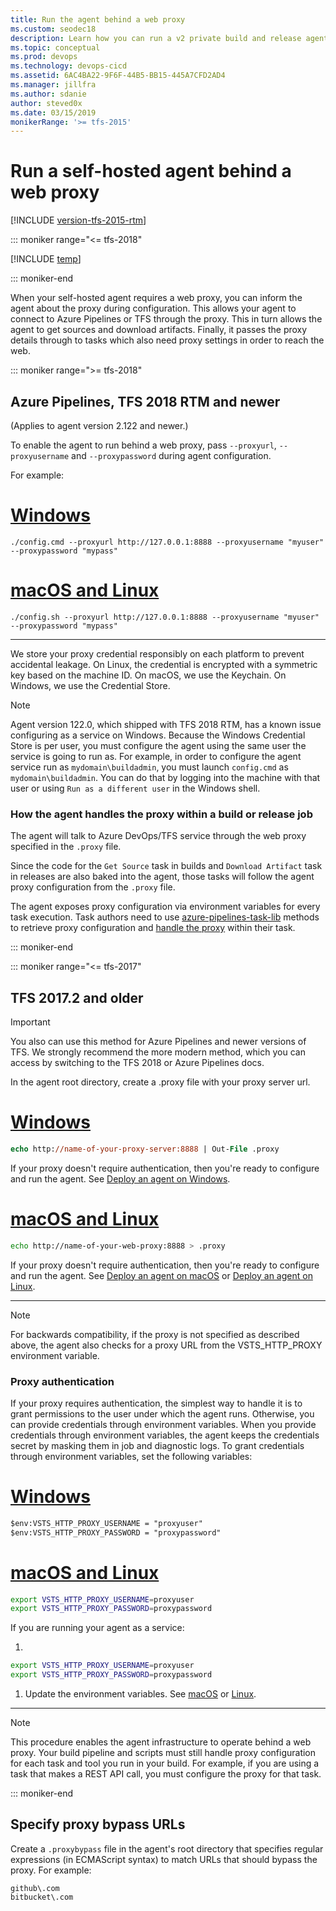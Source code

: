 ```yaml
---
title: Run the agent behind a web proxy
ms.custom: seodec18
description: Learn how you can run a v2 private build and release agent behind a web proxy for Azure Pipelines and Team Foundation Server (TFS)
ms.topic: conceptual
ms.prod: devops
ms.technology: devops-cicd
ms.assetid: 6AC4BA22-9F6F-44B5-BB15-445A7CFD2AD4
ms.manager: jillfra
ms.author: sdanie
author: steved0x
ms.date: 03/15/2019
monikerRange: '>= tfs-2015'
---
```


# Run a self-hosted agent behind a web proxy

[!INCLUDE [version-tfs-2015-rtm](../_shared/version-tfs-2015-rtm.md)]

::: moniker range="<= tfs-2018"

[!INCLUDE [temp](../_shared/concept-rename-note.md)]

::: moniker-end

When your self-hosted agent requires a web proxy, you can inform the agent about the proxy during configuration.
This allows your agent to connect to Azure Pipelines or TFS through the proxy.
This in turn allows the agent to get sources and download artifacts.
Finally, it passes the proxy details through to tasks which also need proxy settings in order to reach the web.

::: moniker range=">= tfs-2018"

## Azure Pipelines, TFS 2018 RTM and newer

(Applies to agent version 2.122 and newer.)

To enable the agent to run behind a web proxy, pass `--proxyurl`, `--proxyusername` and `--proxypassword` during agent configuration.  
  
 For example:
 
 # [Windows](#tab/windows)

 ```
./config.cmd --proxyurl http://127.0.0.1:8888 --proxyusername "myuser" --proxypassword "mypass"
```

 # [macOS and Linux](#tab/unix)

 ```
./config.sh --proxyurl http://127.0.0.1:8888 --proxyusername "myuser" --proxypassword "mypass"
```
 ---
 
We store your proxy credential responsibly on each platform to prevent accidental leakage.
On Linux, the credential is encrypted with a symmetric key based on the machine ID.
On macOS, we use the Keychain.
On Windows, we use the Credential Store.

> [!Note]
> Agent version 122.0, which shipped with TFS 2018 RTM, has a known issue configuring as a service on Windows.
> Because the Windows Credential Store is per user, you must configure the agent using the same user the service
> is going to run as. For example, in order to configure the agent service run as `mydomain\buildadmin`,
> you must launch `config.cmd` as `mydomain\buildadmin`. You can do that by logging into the machine with
> that user or using `Run as a different user` in the Windows shell.

### How the agent handles the proxy within a build or release job

The agent will talk to Azure DevOps/TFS service through the web proxy specified in the `.proxy` file.

Since the code for the `Get Source` task in builds and `Download Artifact` task in releases are also baked into the agent, those tasks will follow the agent proxy configuration from the `.proxy` file.  

The agent exposes proxy configuration via environment variables for every task execution.
Task authors need to use [azure-pipelines-task-lib](https://github.com/Microsoft/azure-pipelines-task-lib) methods to retrieve proxy configuration and [handle the proxy](https://github.com/Microsoft/azure-pipelines-task-lib/blob/master/node/docs/proxy.md) within their task.

::: moniker-end

::: moniker range="<= tfs-2017"

## TFS 2017.2 and older

> [!IMPORTANT]
> You also can use this method for Azure Pipelines and newer versions of TFS.
> We strongly recommend the more modern method, which you can access by switching to the TFS 2018 or Azure Pipelines docs.

In the agent root directory, create a .proxy file with your proxy server url.

# [Windows](#tab/windows)

```ps
echo http://name-of-your-proxy-server:8888 | Out-File .proxy
```  

If your proxy doesn't require authentication, then you're ready to configure and run the agent. See [Deploy an agent on Windows](v2-windows.md).

# [macOS and Linux](#tab/unix)

```bash
echo http://name-of-your-web-proxy:8888 > .proxy
```  

If your proxy doesn't require authentication, then you're ready to configure and run the agent. See [Deploy an agent on macOS](v2-osx.md) or [Deploy an agent on Linux](v2-linux.md).

---

> [!NOTE]
> For backwards compatibility, if the proxy is not specified as described above, the agent also checks for a proxy URL from the VSTS_HTTP_PROXY environment variable.

### Proxy authentication

If your proxy requires authentication, the simplest way to handle it is to grant permissions to the user under which the agent runs. Otherwise, you can provide credentials through environment variables. When you provide credentials through environment variables, the agent keeps the credentials secret by masking them in job and diagnostic logs. To grant credentials through environment variables, set the following variables:

# [Windows](#tab/windows)

```ps
$env:VSTS_HTTP_PROXY_USERNAME = "proxyuser"
$env:VSTS_HTTP_PROXY_PASSWORD = "proxypassword"
```  

# [macOS and Linux](#tab/unix)

```bash
export VSTS_HTTP_PROXY_USERNAME=proxyuser
export VSTS_HTTP_PROXY_PASSWORD=proxypassword
```  

If you are running your agent as a service:

1.

 ```bash
export VSTS_HTTP_PROXY_USERNAME=proxyuser
export VSTS_HTTP_PROXY_PASSWORD=proxypassword
```  
1. Update the environment variables. See [macOS](v2-osx.md#service-update-environment-variables) or [Linux](v2-linux.md#service-update-environment-variables).

---

> [!NOTE]
> This procedure enables the agent infrastructure to operate behind a web proxy. Your build pipeline and scripts must still handle proxy configuration for each task and tool you run in your build. For example, if you are using a task that makes a REST API call, you must configure the proxy for that task.

::: moniker-end

## Specify proxy bypass URLs

Create a `.proxybypass` file in the agent's root directory that specifies regular expressions (in ECMAScript syntax) to match URLs that should bypass the proxy. For example:

```
github\.com
bitbucket\.com
```
